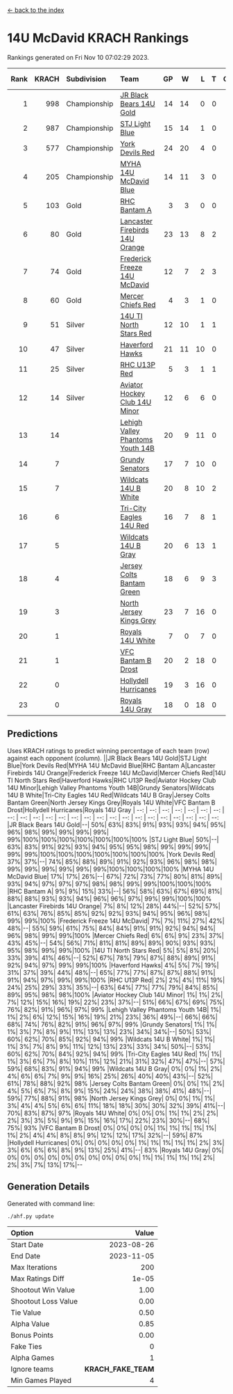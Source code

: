 [<- back to the index](readme.md)
# 14U McDavid KRACH Rankings
Rankings generated on Fri Nov 10 07:02:29 2023.

Rank|KRACH|Subdivision|Team|GP|W|L|T|OTW|OTL|SoS|Exp Wins|Win Diff
---:|---:|:---|:---|---:|---:|---:|---:|---:|---:|---:|---:|---:
1|998|Championship|[JR Black Bears 14U Gold](https://gamesheetstats.com/seasons/3659/teams/140633/schedule)|14|14|0|0|0|0|12|14.8|-0.0
2|987|Championship|[STJ Light Blue](https://gamesheetstats.com/seasons/3659/teams/140639/schedule)|15|14|1|0|0|0|99|14.9|0.0
3|577|Championship|[York Devils Red](https://gamesheetstats.com/seasons/3659/teams/140644/schedule)|24|20|4|0|0|0|375|20.9|0.0
4|205|Championship|[MYHA 14U McDavid Blue](https://gamesheetstats.com/seasons/3659/teams/140636/schedule)|14|11|3|0|0|0|106|11.9|0.0
5|103|Gold|[RHC Bantam A](https://gamesheetstats.com/seasons/3659/teams/140618/schedule)|3|3|0|0|0|0|4|3.9|0.0
6|80|Gold|[Lancaster Firebirds 14U Orange](https://gamesheetstats.com/seasons/3659/teams/140634/schedule)|23|13|8|2|0|0|227|14.9|0.0
7|74|Gold|[Frederick Freeze 14U McDavid](https://gamesheetstats.com/seasons/3659/teams/140628/schedule)|12|7|2|3|0|0|108|9.4|0.0
8|60|Gold|[Mercer Chiefs Red](https://gamesheetstats.com/seasons/3659/teams/140606/schedule)|4|3|1|0|0|0|119|3.9|0.0
9|51|Silver|[14U TI North Stars Red](https://gamesheetstats.com/seasons/3659/teams/140626/schedule)|12|10|1|1|0|0|12|11.4|0.0
10|47|Silver|[Haverford Hawks](https://gamesheetstats.com/seasons/3659/teams/140630/schedule)|21|11|10|0|0|0|246|11.9|0.0
11|25|Silver|[RHC U13P Red](https://gamesheetstats.com/seasons/3659/teams/140619/schedule)|5|3|1|1|0|0|100|4.4|0.0
12|14|Silver|[Aviator Hockey Club 14U Minor](https://gamesheetstats.com/seasons/3659/teams/140627/schedule)|12|6|6|0|0|0|182|6.9|0.0
13|14||[Lehigh Valley Phantoms Youth 14B](https://gamesheetstats.com/seasons/3659/teams/140635/schedule)|20|9|11|0|1|1|159|9.9|0.0
14|7||[Grundy Senators](https://gamesheetstats.com/seasons/3659/teams/140629/schedule)|17|7|10|0|0|0|193|7.9|0.0
15|7||[Wildcats 14U B White](https://gamesheetstats.com/seasons/3659/teams/140643/schedule)|20|8|10|2|1|1|93|9.9|0.0
16|6||[Tri-City Eagles 14U Red](https://gamesheetstats.com/seasons/3659/teams/140640/schedule)|16|7|8|1|1|0|118|8.4|0.0
17|5||[Wildcats 14U B Gray](https://gamesheetstats.com/seasons/3659/teams/140642/schedule)|20|6|13|1|0|0|84|7.4|0.0
18|4||[Jersey Colts Bantam Green](https://gamesheetstats.com/seasons/3659/teams/140632/schedule)|18|6|9|3|1|0|48|8.4|0.0
19|3||[North Jersey Kings Grey](https://gamesheetstats.com/seasons/3659/teams/140637/schedule)|23|7|16|0|1|0|65|7.9|0.0
20|1||[Royals 14U White](https://gamesheetstats.com/seasons/3659/teams/140620/schedule)|7|0|7|0|0|1|288|0.9|0.0
21|1||[VFC Bantam B Drost](https://gamesheetstats.com/seasons/3659/teams/140641/schedule)|20|2|18|0|0|2|273|2.9|0.0
22|0||[Hollydell Hurricanes](https://gamesheetstats.com/seasons/3659/teams/140631/schedule)|19|3|16|0|0|0|50|3.9|0.0
23|0||[Royals 14U Gray](https://gamesheetstats.com/seasons/3659/teams/140638/schedule)|18|0|18|0|0|0|173|0.9|0.0

## Predictions
Uses KRACH ratings to predict winning percentage of each team (row) against each opponent (column).
||JR Black Bears 14U Gold|STJ Light Blue|York Devils Red|MYHA 14U McDavid Blue|RHC Bantam A|Lancaster Firebirds 14U Orange|Frederick Freeze 14U McDavid|Mercer Chiefs Red|14U TI North Stars Red|Haverford Hawks|RHC U13P Red|Aviator Hockey Club 14U Minor|Lehigh Valley Phantoms Youth 14B|Grundy Senators|Wildcats 14U B White|Tri-City Eagles 14U Red|Wildcats 14U B Gray|Jersey Colts Bantam Green|North Jersey Kings Grey|Royals 14U White|VFC Bantam B Drost|Hollydell Hurricanes|Royals 14U Gray
| --: | --: | --: | --: | --: | --: | --: | --: | --: | --: | --: | --: | --: | --: | --: | --: | --: | --: | --: | --: | --: | --: | --: | --: 
|JR Black Bears 14U Gold|--| 50%| 63%| 83%| 91%| 93%| 93%| 94%| 95%| 96%| 98%| 99%| 99%| 99%| 99%| 99%|100%|100%|100%|100%|100%|100%|100%
|STJ Light Blue| 50%|--| 63%| 83%| 91%| 92%| 93%| 94%| 95%| 95%| 98%| 99%| 99%| 99%| 99%| 99%|100%|100%|100%|100%|100%|100%|100%
|York Devils Red| 37%| 37%|--| 74%| 85%| 88%| 89%| 91%| 92%| 93%| 96%| 98%| 98%| 99%| 99%| 99%| 99%| 99%| 99%|100%|100%|100%|100%
|MYHA 14U McDavid Blue| 17%| 17%| 26%|--| 67%| 72%| 73%| 77%| 80%| 81%| 89%| 93%| 94%| 97%| 97%| 97%| 98%| 98%| 99%| 99%|100%|100%|100%
|RHC Bantam A|  9%|  9%| 15%| 33%|--| 56%| 58%| 63%| 67%| 69%| 81%| 88%| 88%| 93%| 93%| 94%| 96%| 96%| 97%| 99%| 99%|100%|100%
|Lancaster Firebirds 14U Orange|  7%|  8%| 12%| 28%| 44%|--| 52%| 57%| 61%| 63%| 76%| 85%| 85%| 92%| 92%| 93%| 94%| 95%| 96%| 98%| 99%| 99%|100%
|Frederick Freeze 14U McDavid|  7%|  7%| 11%| 27%| 42%| 48%|--| 55%| 59%| 61%| 75%| 84%| 84%| 91%| 91%| 92%| 94%| 94%| 96%| 98%| 99%| 99%|100%
|Mercer Chiefs Red|  6%|  6%|  9%| 23%| 37%| 43%| 45%|--| 54%| 56%| 71%| 81%| 81%| 89%| 89%| 90%| 93%| 93%| 95%| 98%| 99%| 99%|100%
|14U TI North Stars Red|  5%|  5%|  8%| 20%| 33%| 39%| 41%| 46%|--| 52%| 67%| 78%| 79%| 87%| 88%| 89%| 91%| 92%| 94%| 97%| 99%| 99%|100%
|Haverford Hawks|  4%|  5%|  7%| 19%| 31%| 37%| 39%| 44%| 48%|--| 65%| 77%| 77%| 87%| 87%| 88%| 91%| 91%| 94%| 97%| 99%| 99%|100%
|RHC U13P Red|  2%|  2%|  4%| 11%| 19%| 24%| 25%| 29%| 33%| 35%|--| 63%| 64%| 77%| 77%| 79%| 84%| 85%| 89%| 95%| 98%| 98%|100%
|Aviator Hockey Club 14U Minor|  1%|  1%|  2%|  7%| 12%| 15%| 16%| 19%| 22%| 23%| 37%|--| 51%| 66%| 67%| 69%| 75%| 76%| 82%| 91%| 96%| 97%| 99%
|Lehigh Valley Phantoms Youth 14B|  1%|  1%|  2%|  6%| 12%| 15%| 16%| 19%| 21%| 23%| 36%| 49%|--| 66%| 66%| 68%| 74%| 76%| 82%| 91%| 96%| 97%| 99%
|Grundy Senators|  1%|  1%|  1%|  3%|  7%|  8%|  9%| 11%| 13%| 13%| 23%| 34%| 34%|--| 50%| 53%| 60%| 62%| 70%| 85%| 92%| 94%| 99%
|Wildcats 14U B White|  1%|  1%|  1%|  3%|  7%|  8%|  9%| 11%| 12%| 13%| 23%| 33%| 34%| 50%|--| 53%| 60%| 62%| 70%| 84%| 92%| 94%| 99%
|Tri-City Eagles 14U Red|  1%|  1%|  1%|  3%|  6%|  7%|  8%| 10%| 11%| 12%| 21%| 31%| 32%| 47%| 47%|--| 57%| 59%| 68%| 83%| 91%| 94%| 99%
|Wildcats 14U B Gray|  0%|  0%|  1%|  2%|  4%|  6%|  6%|  7%|  9%|  9%| 16%| 25%| 26%| 40%| 40%| 43%|--| 52%| 61%| 78%| 88%| 92%| 98%
|Jersey Colts Bantam Green|  0%|  0%|  1%|  2%|  4%|  5%|  6%|  7%|  8%|  9%| 15%| 24%| 24%| 38%| 38%| 41%| 48%|--| 59%| 77%| 88%| 91%| 98%
|North Jersey Kings Grey|  0%|  0%|  1%|  1%|  3%|  4%|  4%|  5%|  6%|  6%| 11%| 18%| 18%| 30%| 30%| 32%| 39%| 41%|--| 70%| 83%| 87%| 97%
|Royals 14U White|  0%|  0%|  0%|  1%|  1%|  2%|  2%|  2%|  3%|  3%|  5%|  9%|  9%| 15%| 16%| 17%| 22%| 23%| 30%|--| 68%| 75%| 93%
|VFC Bantam B Drost|  0%|  0%|  0%|  0%|  1%|  1%|  1%|  1%|  1%|  1%|  2%|  4%|  4%|  8%|  8%|  9%| 12%| 12%| 17%| 32%|--| 59%| 87%
|Hollydell Hurricanes|  0%|  0%|  0%|  0%|  0%|  1%|  1%|  1%|  1%|  1%|  2%|  3%|  3%|  6%|  6%|  6%|  8%|  9%| 13%| 25%| 41%|--| 83%
|Royals 14U Gray|  0%|  0%|  0%|  0%|  0%|  0%|  0%|  0%|  0%|  0%|  0%|  1%|  1%|  1%|  1%|  1%|  2%|  2%|  3%|  7%| 13%| 17%|--

## Generation Details

Generated with command line:
```
./ahf.py update
```

| Option | Value |
| :----- | ----: |
| Start Date | 2023-08-26 |
| End Date | 2023-11-05 |
| Max Iterations | 200 |
| Max Ratings Diff | 1e-05 |
| Shootout Win Value | 1.00 |
| Shootout Loss Value | 0.00 |
| Tie Value | 0.50 |
| Alpha Value | 0.85 |
| Bonus Points | 0.00 |
| Fake Ties | 0 |
| Alpha Games | 1 |
| Ignore teams | __KRACH_FAKE_TEAM__ |
| Min Games Played | 4 |


